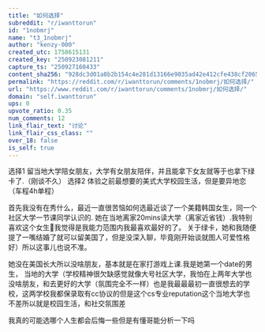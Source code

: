 ```yaml
---
title: "如何选择"
subreddit: "r/iwanttorun"
id: "1nobmrj"
name: "t3_1nobmrj"
author: "kenzy-000"
created_utc: 1758615131
created_key: "250923081211"
capture_ts: "250927160433"
content_sha256: "928dc3d01a8b2b154c4e281d13166e9035ad42e412cfe438cf2065997e1c5100"
permalink: "https://reddit.com/r/iwanttorun/comments/1nobmrj/如何选择/"
url: "https://www.reddit.com/r/iwanttorun/comments/1nobmrj/如何选择/"
domain: "self.iwanttorun"
ups: 0
upvote_ratio: 0.35
num_comments: 12
link_flair_text: "讨论"
link_flair_css_class: ""
over_18: false
is_self: true
---
```


选择1
留当地大学陪女朋友，大学有女朋友陪伴，并且能拿下女友就等于也拿下绿卡了.（刚谈不久）
选择2 体验之前最想要的美式大学校园生活，但是要异地恋（车程4h单程）

首先我没有在秀什么，最近一直很苦恼如何选最近谈了一个美籍韩国女生，同一个社区大学一节课同学认识的.
她在当地离家20mins读大学（离家近省钱）.我特别喜欢这个女生🫠我觉得是我能力范围内我最喜欢最好的了。
关于绿卡，她和我随便提了一嘴结婚了就可以留美国了，但是没深入聊，毕竟刚开始谈就图人可爱性格好）所以这事儿也说不准。

她没在美国长大所以没啥朋友，基本就是在家打游戏上课.我是她第一个date的男生，
当地的大学（学校精神很欠缺感觉就像大号社区大学，我怕在上两年大学也没啥朋友，和去更好的大学（氛围完全不一样）也是我最最最初一直很想去的学校，这两学校我都保录取有cc协议的但是这个cs专业reputation这个当地大学也不差所以就是校园生活，和社交氛围差

我真的可能选哪个人生都会后悔一些但是有懂哥能分析一下吗
